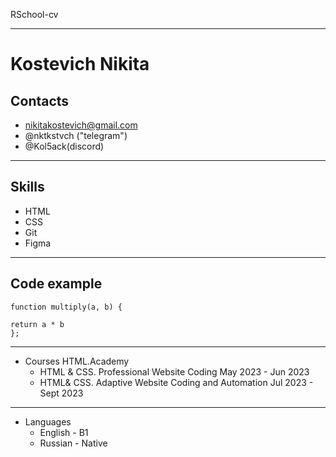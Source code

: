 RSchool-cv

---

# Kostevich Nikita

## Contacts

* <nikitakostevich@gmail.com>
* @nktkstvch ("telegram")
* @Kol5ack(discord)

---

## Skills

* HTML
* CSS
* Git
* Figma

---

## Code example

```
function multiply(a, b) {

return a * b
};
```

---

* Courses HTML.Academy
  * HTML & CSS. Professional Website Coding May 2023 - Jun 2023
  * HTML& CSS. Adaptive Website Coding and Automation Jul 2023 - Sept 2023

---

* Languages
  * English - B1
  * Russian - Native
